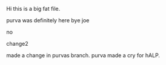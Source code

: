 Hi this is a big fat file.

purva was definitely here
bye joe

no

change2

made a change in purvas branch.
purva made a cry for hALP.